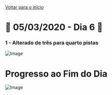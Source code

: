 [Voltar para o início](../../README.md)
# :calendar: 05/03/2020 - Dia 6 :calendar:
### 1 - Alterado de três para quarto pistas
![Image](../Images/05-03-2020/four_lanes.png)
# Progresso ao Fim do Dia
![Image](../Images/05-03-2020/four_lanes.png)